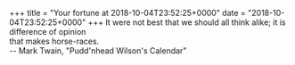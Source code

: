 +++
title = "Your fortune at 2018-10-04T23:52:25+0000"
date = "2018-10-04T23:52:25+0000"
+++
It were not best that we should all think alike; it is difference of opinion  
that makes horse-races.  
		-- Mark Twain, "Pudd'nhead Wilson's Calendar"  
